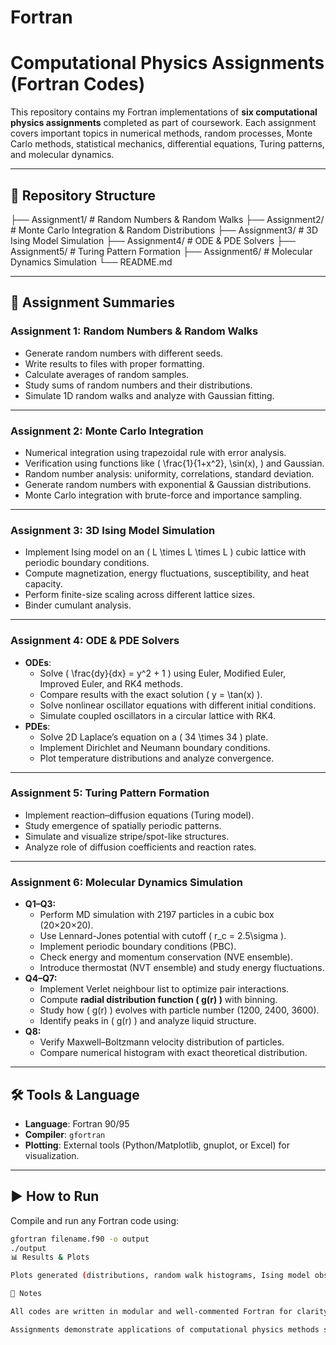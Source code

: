 # Fortran
# Computational Physics Assignments (Fortran Codes)

This repository contains my Fortran implementations of **six computational physics assignments** completed as part of coursework. Each assignment covers important topics in numerical methods, random processes, Monte Carlo methods, statistical mechanics, differential equations, Turing patterns, and molecular dynamics.

---

## 📂 Repository Structure

├── Assignment1/ # Random Numbers & Random Walks
├── Assignment2/ # Monte Carlo Integration & Random Distributions
├── Assignment3/ # 3D Ising Model Simulation
├── Assignment4/ # ODE & PDE Solvers
├── Assignment5/ # Turing Pattern Formation
├── Assignment6/ # Molecular Dynamics Simulation
└── README.md

---

## 📘 Assignment Summaries

### **Assignment 1: Random Numbers & Random Walks**
- Generate random numbers with different seeds.  
- Write results to files with proper formatting.  
- Calculate averages of random samples.  
- Study sums of random numbers and their distributions.  
- Simulate 1D random walks and analyze with Gaussian fitting.  

---

### **Assignment 2: Monte Carlo Integration**
- Numerical integration using trapezoidal rule with error analysis.  
- Verification using functions like \( \frac{1}{1+x^2}, \sin(x), \) and Gaussian.  
- Random number analysis: uniformity, correlations, standard deviation.  
- Generate random numbers with exponential & Gaussian distributions.  
- Monte Carlo integration with brute-force and importance sampling.  

---

### **Assignment 3: 3D Ising Model Simulation**
- Implement Ising model on an \( L \times L \times L \) cubic lattice with periodic boundary conditions.  
- Compute magnetization, energy fluctuations, susceptibility, and heat capacity.  
- Perform finite-size scaling across different lattice sizes.  
- Binder cumulant analysis.  

---

### **Assignment 4: ODE & PDE Solvers**
- **ODEs**:  
  - Solve \( \frac{dy}{dx} = y^2 + 1 \) using Euler, Modified Euler, Improved Euler, and RK4 methods.  
  - Compare results with the exact solution \( y = \tan(x) \).  
  - Solve nonlinear oscillator equations with different initial conditions.  
  - Simulate coupled oscillators in a circular lattice with RK4.  
- **PDEs**:  
  - Solve 2D Laplace’s equation on a \( 34 \times 34 \) plate.  
  - Implement Dirichlet and Neumann boundary conditions.  
  - Plot temperature distributions and analyze convergence.  

---

### **Assignment 5: Turing Pattern Formation**
- Implement reaction–diffusion equations (Turing model).  
- Study emergence of spatially periodic patterns.  
- Simulate and visualize stripe/spot-like structures.  
- Analyze role of diffusion coefficients and reaction rates.  

---

### **Assignment 6: Molecular Dynamics Simulation**
- **Q1–Q3:**  
  - Perform MD simulation with 2197 particles in a cubic box (20×20×20).  
  - Use Lennard-Jones potential with cutoff \( r_c = 2.5\sigma \).  
  - Implement periodic boundary conditions (PBC).  
  - Check energy and momentum conservation (NVE ensemble).  
  - Introduce thermostat (NVT ensemble) and study energy fluctuations.  
- **Q4–Q7:**  
  - Implement Verlet neighbour list to optimize pair interactions.  
  - Compute **radial distribution function \( g(r) \)** with binning.  
  - Study how \( g(r) \) evolves with particle number (1200, 2400, 3600).  
  - Identify peaks in \( g(r) \) and analyze liquid structure.  
- **Q8:**  
  - Verify Maxwell–Boltzmann velocity distribution of particles.  
  - Compare numerical histogram with exact theoretical distribution.  

---

## 🛠️ Tools & Language
- **Language**: Fortran 90/95  
- **Compiler**: `gfortran`  
- **Plotting**: External tools (Python/Matplotlib, gnuplot, or Excel) for visualization.  

---

## ▶️ How to Run
Compile and run any Fortran code using:

```bash
gfortran filename.f90 -o output
./output
📊 Results & Plots

Plots generated (distributions, random walk histograms, Ising model observables, ODE/PDE solutions, Turing patterns, MD radial distribution functions) are stored in respective assignment folders as .pdf or .png files.

📌 Notes

All codes are written in modular and well-commented Fortran for clarity.

Assignments demonstrate applications of computational physics methods such as Monte Carlo, ODE/PDE solvers, pattern formation, statistical mechanics, and molecular simulations.
